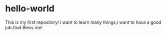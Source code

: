 # hello-world
This is my first repository!
i want to learn many things,i want to hava a good job.God Bless me!
